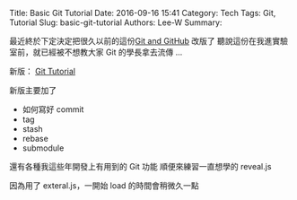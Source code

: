 Title: Basic Git Tutorial
Date: 2016-09-16 15:41
Category: Tech
Tags: Git, Tutorial
Slug: basic-git-tutorial
Authors: Lee-W
Summary:

最近終於下定決定把很久以前的這份[Git and GitHub]({filename}/posts/article/2014/4-git-and-git-hub.md) 改版了
聽說這份在我進實驗室前，就已經被不想教大家 Git 的學長拿去流傳 ...

新版： [Git Tutorial](https://lee-w.github.io/git-tutorial/#/)
<!--more-->

新版主要加了

* 如何寫好 commit
* tag
* stash
* rebase
* submodule

還有各種我這些年開發上有用到的 Git 功能
順便來練習一直想學的 reveal.js

因為用了 exteral.js，一開始 load 的時間會稍微久一點
